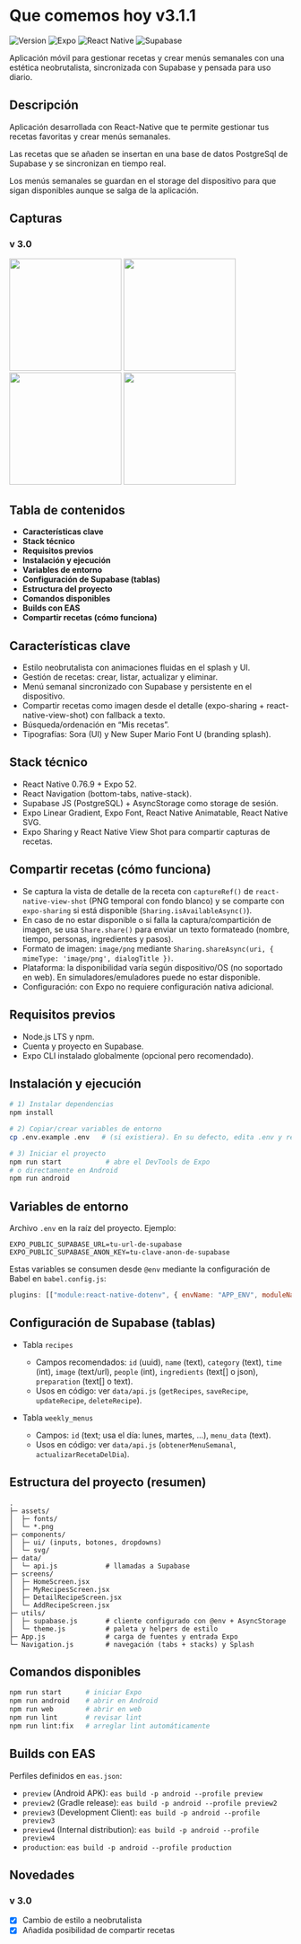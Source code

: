 # Que comemos hoy v3.1.1

![Version](https://img.shields.io/badge/version-3.1.1-orange)
![Expo](https://img.shields.io/badge/Expo-52-000?logo=expo)
![React Native](https://img.shields.io/badge/React%20Native-0.76.9-61DAFB?logo=react)
![Supabase](https://img.shields.io/badge/Supabase-Postgres-3FCF8E?logo=supabase&logoColor=white)

Aplicación móvil para gestionar recetas y crear menús semanales con una estética neobrutalista, sincronizada con Supabase y pensada para uso diario.

## Descripción

Aplicación desarrollada con React-Native que te permite gestionar tus recetas favoritas y crear menús semanales.

Las recetas que se añaden se insertan en una base de datos PostgreSql de Supabase y se sincronizan en tiempo real.

Los menús semanales se guardan en el storage del dispositivo para que sigan disponibles aunque se salga de la aplicación.

## Capturas

### v 3.0 
<img src="./assets/vista_splash.png" width="200">
<img src="./assets/vista_menu_semanal.png" width="200">
<img src="./assets/vista_mis_recetas.png" width="200">
<img src="./assets/vista_detalle_receta.png" width="200">

## Tabla de contenidos

- **Características clave**
- **Stack técnico**
- **Requisitos previos**
- **Instalación y ejecución**
- **Variables de entorno**
- **Configuración de Supabase (tablas)**
- **Estructura del proyecto**
- **Comandos disponibles**
- **Builds con EAS**
- **Compartir recetas (cómo funciona)**

## Características clave

- Estilo neobrutalista con animaciones fluidas en el splash y UI.
- Gestión de recetas: crear, listar, actualizar y eliminar.
- Menú semanal sincronizado con Supabase y persistente en el dispositivo.
- Compartir recetas como imagen desde el detalle (expo-sharing + react-native-view-shot) con fallback a texto.
- Búsqueda/ordenación en “Mis recetas”.
- Tipografías: Sora (UI) y New Super Mario Font U (branding splash).

## Stack técnico

- React Native 0.76.9 + Expo 52.
- React Navigation (bottom-tabs, native-stack).
- Supabase JS (PostgreSQL) + AsyncStorage como storage de sesión.
- Expo Linear Gradient, Expo Font, React Native Animatable, React Native SVG.
- Expo Sharing y React Native View Shot para compartir capturas de recetas.

## Compartir recetas (cómo funciona)

- Se captura la vista de detalle de la receta con `captureRef()` de `react-native-view-shot` (PNG temporal con fondo blanco) y se comparte con `expo-sharing` si está disponible (`Sharing.isAvailableAsync()`).
- En caso de no estar disponible o si falla la captura/compartición de imagen, se usa `Share.share()` para enviar un texto formateado (nombre, tiempo, personas, ingredientes y pasos).
- Formato de imagen: `image/png` mediante `Sharing.shareAsync(uri, { mimeType: 'image/png', dialogTitle })`.
- Plataforma: la disponibilidad varía según dispositivo/OS (no soportado en web). En simuladores/emuladores puede no estar disponible.
- Configuración: con Expo no requiere configuración nativa adicional.

## Requisitos previos

- Node.js LTS y npm.
- Cuenta y proyecto en Supabase.
- Expo CLI instalado globalmente (opcional pero recomendado).

## Instalación y ejecución

```bash
# 1) Instalar dependencias
npm install

# 2) Copiar/crear variables de entorno
cp .env.example .env   # (si existiera). En su defecto, edita .env y rellena tus claves

# 3) Iniciar el proyecto
npm run start           # abre el DevTools de Expo
# o directamente en Android
npm run android
```

## Variables de entorno

Archivo `.env` en la raíz del proyecto. Ejemplo:

```env
EXPO_PUBLIC_SUPABASE_URL=tu-url-de-supabase
EXPO_PUBLIC_SUPABASE_ANON_KEY=tu-clave-anon-de-supabase
```

Estas variables se consumen desde `@env` mediante la configuración de Babel en `babel.config.js`:

```js
plugins: [["module:react-native-dotenv", { envName: "APP_ENV", moduleName: "@env", path: ".env" }]]
```

## Configuración de Supabase (tablas)

- Tabla `recipes`
  - Campos recomendados: `id` (uuid), `name` (text), `category` (text), `time` (int), `image` (text/url), `people` (int), `ingredients` (text[] o json), `preparation` (text[] o text).
  - Usos en código: ver `data/api.js` (`getRecipes`, `saveRecipe`, `updateRecipe`, `deleteRecipe`).

- Tabla `weekly_menus`
  - Campos: `id` (text; usa el día: lunes, martes, ...), `menu_data` (text).
  - Usos en código: ver `data/api.js` (`obtenerMenuSemanal`, `actualizarRecetaDelDia`).

## Estructura del proyecto (resumen)

```text
.
├─ assets/
│  ├─ fonts/
│  └─ *.png
├─ components/
│  ├─ ui/ (inputs, botones, dropdowns)
│  └─ svg/
├─ data/
│  └─ api.js            # llamadas a Supabase
├─ screens/
│  ├─ HomeScreen.jsx
│  ├─ MyRecipesScreen.jsx
│  ├─ DetailRecipeScreen.jsx
│  └─ AddRecipeScreen.jsx
├─ utils/
│  ├─ supabase.js       # cliente configurado con @env + AsyncStorage
│  └─ theme.js          # paleta y helpers de estilo
├─ App.js               # carga de fuentes y entrada Expo
└─ Navigation.js        # navegación (tabs + stacks) y Splash
```

## Comandos disponibles

```bash
npm run start      # iniciar Expo
npm run android    # abrir en Android
npm run web        # abrir en web
npm run lint       # revisar lint
npm run lint:fix   # arreglar lint automáticamente
```

## Builds con EAS

Perfiles definidos en `eas.json`:

- `preview` (Android APK): `eas build -p android --profile preview`
- `preview2` (Gradle release): `eas build -p android --profile preview2`
- `preview3` (Development Client): `eas build -p android --profile preview3`
- `preview4` (Internal distribution): `eas build -p android --profile preview4`
- `production`: `eas build -p android --profile production`

## Novedades

### v 3.0

- [x] Cambio de estilo a neobrutalista
- [x] Añadida posibilidad de compartir recetas

